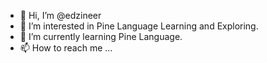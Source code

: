 - 👋 Hi, I’m @edzineer
- 👀 I’m interested in Pine Language Learning and Exploring.
- 🌱 I’m currently learning Pine Language.
- 📫 How to reach me ...

<!---
edzineer/edzineer is a ✨ special ✨ repository because its `README.md` (this file) appears on your GitHub profile.
You can click the Preview link to take a look at your changes.
--->
